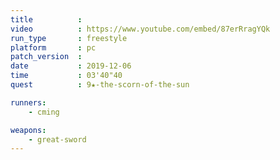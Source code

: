 ```yaml
---
title          :
video          : https://www.youtube.com/embed/87erRragYQk
run_type       : freestyle
platform       : pc
patch_version  : 
date           : 2019-12-06
time           : 03'40"40
quest          : 9★-the-scorn-of-the-sun

runners:
    - cming

weapons:
    - great-sword
---
```

